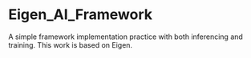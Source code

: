 # Eigen_AI_Framework
A simple framework implementation practice with both inferencing and training. This work is based on Eigen.
